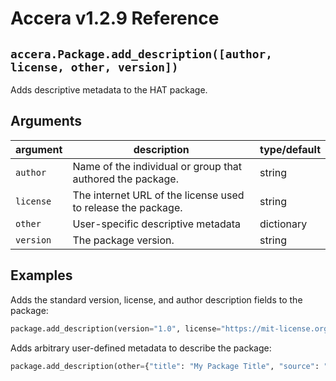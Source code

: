 [//]: # (Project: Accera)
[//]: # (Version: v1.2.9)

# Accera v1.2.9 Reference

## `accera.Package.add_description([author, license, other, version])`
Adds descriptive metadata to the HAT package.
## Arguments

argument | description | type/default
--- | --- | ---
`author` | Name of the individual or group that authored the package. | string
`license` | The internet URL of the license used to release the package. | string
`other` | User-specific descriptive metadata | dictionary
`version` | The package version. | string

## Examples

Adds the standard version, license, and author description fields to the package:
```python
package.add_description(version​​​​​​​​​​​​​​​​="1.0", license="https://mit-license.org/", author="Microsoft Research")​​​​​​​​​​
```

Adds arbitrary user-defined metadata to describe the package:
```python
package.add_description(other={​​​​​​​​​​​​​​​​"title": "My Package Title", "source": "https://github.com/", "citations": ["https://arxiv.org/2021.12345/", "https://arxiv.org/2021.56789/"]}​​​​​​​​​​​​​​​​)
```


<div style="page-break-after: always;"></div>
